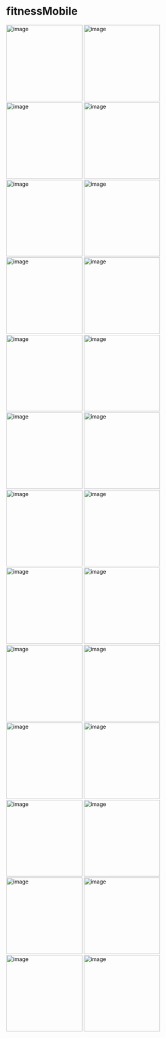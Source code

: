 # fitnessMobile
<p float="left">
  <img width="200" alt="image" src="https://github.com/user-attachments/assets/718421f5-329f-4dcf-a7ac-549ec3fcfd24" /> 
  <img width="200" alt="image" src="https://github.com/user-attachments/assets/df67e3d8-47df-45cc-8a96-f47a2c3ef852" />
  <img width="200" alt="image" src="https://github.com/user-attachments/assets/56e4da1e-2b9d-47b8-aca0-8c1f6751ed21" />
  <img width="200" alt="image" src="https://github.com/user-attachments/assets/83b7cf84-0bef-43b7-adac-7d401d612a03" />
  <img width="200" alt="image" src="https://github.com/user-attachments/assets/c26fd8fd-b2cc-4b66-9118-57519330704a" />
  <img width="200" alt="image" src="https://github.com/user-attachments/assets/36ae6c96-9543-4a9c-9428-11f0c83e9428" />
  <img width="200" alt="image" src="https://github.com/user-attachments/assets/747098d3-0645-4e20-b959-782d9d92db3c" />
  <img width="200" alt="image" src="https://github.com/user-attachments/assets/24fc87c8-9b17-4b7f-a603-3937749e00cf" />
  <img width="200" alt="image" src="https://github.com/user-attachments/assets/cce4c87e-79dc-4d8b-b0b8-4d849229d1dc" />
  <img width="200" alt="image" src="https://github.com/user-attachments/assets/51e7e85e-f96e-43ca-85ab-2afb73120ad6" />
  <img width="200" alt="image" src="https://github.com/user-attachments/assets/573a735b-65c9-4679-afdd-0b2c2f9b1244" />
  <img width="200" alt="image" src="https://github.com/user-attachments/assets/1ddc0b83-bad1-4f57-b95f-90cde6b1c6da" />
  <img width="200" alt="image" src="https://github.com/user-attachments/assets/5023ae73-5b30-4907-9afd-71558955e678" />
  <img width="200" alt="image" src="https://github.com/user-attachments/assets/09a46b64-d8d9-428a-96eb-9cca0a69ee74" />
  <img width="200" alt="image" src="https://github.com/user-attachments/assets/b64186c4-d38f-428e-962e-0118d1dee243" />
  <img width="200" alt="image" src="https://github.com/user-attachments/assets/c227b01f-3de6-426b-9f13-75c41ceb723e" />
  <img width="200" alt="image" src="https://github.com/user-attachments/assets/3acb5022-85e8-4b7e-befd-af84e08270f7" />
  <img width="200" alt="image" src="https://github.com/user-attachments/assets/68918d8c-1113-4bc8-82bc-630a8e1793c6" />
  <img width="200" alt="image" src="https://github.com/user-attachments/assets/9314b099-0dc7-4279-9648-321dabd0849a" />
  <img width="200" alt="image" src="https://github.com/user-attachments/assets/977a55bd-7319-4018-a915-e8d0391f5c57" />
  <img width="200" alt="image" src="https://github.com/user-attachments/assets/7817a74f-2066-42a6-b609-927bc42a1024" />
  <img width="200" alt="image" src="https://github.com/user-attachments/assets/57c0c465-3831-47c9-84c7-3f310016736e" />
  <img width="200" alt="image" src="https://github.com/user-attachments/assets/2042c8df-dc38-414a-b61d-0001d0d18a11" />
  <img width="200" alt="image" src="https://github.com/user-attachments/assets/1a8d0c18-f4b6-4277-a0a5-3eedde753bc5" />
  <img width="200" alt="image" src="https://github.com/user-attachments/assets/8bf5255f-c97b-4ef6-b695-e51be67a1437" />
  <img width="200" alt="image" src="https://github.com/user-attachments/assets/26e53907-6367-4035-bd32-28576efb8a1c" />
</p>


